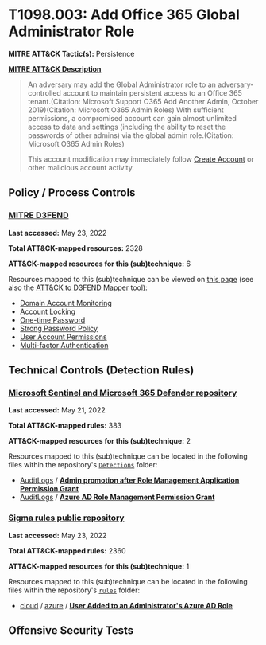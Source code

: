 # T1098.003: Add Office 365 Global Administrator Role
**MITRE ATT&CK Tactic(s):** Persistence

**[MITRE ATT&CK Description](https://attack.mitre.org/techniques/T1098/003)**
<blockquote>An adversary may add the Global Administrator role to an adversary-controlled account to maintain persistent access to an Office 365 tenant.(Citation: Microsoft Support O365 Add Another Admin, October 2019)(Citation: Microsoft O365 Admin Roles) With sufficient permissions, a compromised account can gain almost unlimited access to data and settings (including the ability to reset the passwords of other admins) via the global admin role.(Citation: Microsoft O365 Admin Roles) 

This account modification may immediately follow [Create Account](https://attack.mitre.org/techniques/T1136) or other malicious account activity.</blockquote>

## Policy / Process Controls
### [MITRE D3FEND](https://d3fend.mitre.org/)
**Last accessed:** May 23, 2022

**Total ATT&CK-mapped resources:** 2328

**ATT&CK-mapped resources for this (sub)technique:** 6

Resources mapped to this (sub)technique can be viewed on [this page](https://d3fend.mitre.org/) (see also the [ATT&CK to D3FEND Mapper](https://d3fend.mitre.org/tools/attack-mapper) tool):

* [Domain Account Monitoring](https://d3fend.mitre.org/technique/d3f:DomainAccountMonitoring)
* [Account Locking](https://d3fend.mitre.org/technique/d3f:AccountLocking)
* [One-time Password](https://d3fend.mitre.org/technique/d3f:One-timePassword)
* [Strong Password Policy](https://d3fend.mitre.org/technique/d3f:StrongPasswordPolicy)
* [User Account Permissions](https://d3fend.mitre.org/technique/d3f:UserAccountPermissions)
* [Multi-factor Authentication](https://d3fend.mitre.org/technique/d3f:Multi-factorAuthentication)

## Technical Controls (Detection Rules)
### [Microsoft Sentinel and Microsoft 365 Defender repository](https://github.com/Azure/Azure-Sentinel)
**Last accessed:** May 21, 2022

**Total ATT&CK-mapped rules:** 383

**ATT&CK-mapped resources for this (sub)technique:** 2

Resources mapped to this (sub)technique can be located in the following files within the repository's <code>[Detections](https://github.com/Azure/Azure-Sentinel/tree/master/Detections)</code> folder:

* [AuditLogs](https://github.com/Azure/Azure-Sentinel/tree/master/Detections/AuditLogs/) / **[Admin promotion after Role Management Application Permission Grant](https://github.com/Azure/Azure-Sentinel/blob/master/Detections/AuditLogs/AdminPromoAfterRoleMgmtAppPermissionGrant.yaml)**
* [AuditLogs](https://github.com/Azure/Azure-Sentinel/tree/master/Detections/AuditLogs/) / **[Azure AD Role Management Permission Grant](https://github.com/Azure/Azure-Sentinel/blob/master/Detections/AuditLogs/AzureADRoleManagementPermissionGrant.yaml)**

### [Sigma rules public repository](https://github.com/SigmaHQ/sigma)
**Last accessed:** May 23, 2022

**Total ATT&CK-mapped rules:** 2360

**ATT&CK-mapped resources for this (sub)technique:** 1

Resources mapped to this (sub)technique can be located in the following files within the repository's <code>[rules](https://github.com/SigmaHQ/sigma/tree/master/rules)</code> folder:

* [cloud](https://github.com/SigmaHQ/sigma/tree/master/rules/cloud/) / [azure](https://github.com/SigmaHQ/sigma/tree/master/rules/cloud/azure/) / **[User Added to an Administrator's Azure AD Role](https://github.com/SigmaHQ/sigma/blob/master/rules/cloud/azure/azure_ad_user_added_to_admin_role.yml)**


## Offensive Security Tests
